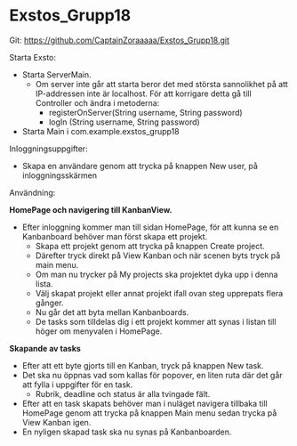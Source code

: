 # Exstos_Grupp18
Git: https://github.com/CaptainZoraaaaa/Exstos_Grupp18.git

Starta Exsto: 
- Starta ServerMain.
  - Om server inte går att starta beror det med största sannolikhet på att IP-addressen inte är localhost. För att korrigare detta gå till Controller och ändra i metoderna:
    - registerOnServer(String username, String password)
    - logIn (String username, String password)
- Starta Main i com.example.exstos_grupp18

Inloggningsuppgifter:
- Skapa en användare genom att trycka på knappen New user, på inloggningsskärmen

Användning:

**HomePage och navigering till KanbanView.**

- Efter inloggning kommer man till sidan HomePage, för att kunna se en Kanbanboard behöver man först skapa ett projekt.
  - Skapa ett projekt genom att trycka på knappen Create project.
  - Därefter tryck direkt på View Kanban och när scenen byts tryck på main menu.
  - Om man nu trycker på My projects ska projektet dyka upp i denna lista.
  - Välj skapat projekt eller annat projekt ifall ovan steg upprepats flera gånger. 
  - Nu går det att byta mellan Kanbanboards.
  - De tasks som tilldelas dig i ett projekt kommer att synas i listan till höger om menyvalen i HomePage.

**Skapande av tasks**

- Efter att ett byte gjorts till en Kanban, tryck på knappen New task.
- Det ska nu öppnas vad som kallas för popover, en liten ruta där det går att fylla i uppgifter för en task.
  - Rubrik, deadline och status är alla tvingade fält.
- Efter att en task skapats behöver man i nuläget navigera tillbaka till HomePage genom att trycka på knappen Main menu sedan trycka på View Kanban igen.
- En nyligen skapad task ska nu synas på Kanbanboarden.

